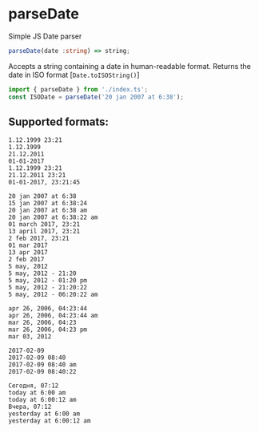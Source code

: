 # parseDate
Simple JS Date parser

```typescript
parseDate(date :string) => string;
```
Accepts a string containing a date in human-readable format.
Returns the date in ISO format [`Date.toISOString()`]


```typescript
import { parseDate } from './index.ts';
const ISODate = parseDate('20 jan 2007 at 6:38');
```

## Supported formats:
```
1.12.1999 23:21
1.12.1999
21.12.2011
01-01-2017
1.12.1999 23:21
21.12.2011 23:21
01-01-2017, 23:21:45

20 jan 2007 at 6:38
15 jan 2007 at 6:38:24
20 jan 2007 at 6:38 am
20 jan 2007 at 6:38:22 am
01 march 2017, 23:21
13 april 2017, 23:21
2 feb 2017, 23:21
01 mar 2017
13 apr 2017
2 feb 2017
5 may, 2012
5 may, 2012 - 21:20
5 may, 2012 - 01:20 pm
5 may, 2012 - 21:20:22
5 may, 2012 - 06:20:22 am

apr 26, 2006, 04:23:44
apr 26, 2006, 04:23:44 am
mar 26, 2006, 04:23
mar 26, 2006, 04:23 pm
mar 03, 2012

2017-02-09
2017-02-09 08:40
2017-02-09 08:40 am
2017-02-09 08:40:22

Сегодня, 07:12
today at 6:00 am
today at 6:00:12 am
Вчера, 07:12
yesterday at 6:00 am
yesterday at 6:00:12 am
```
